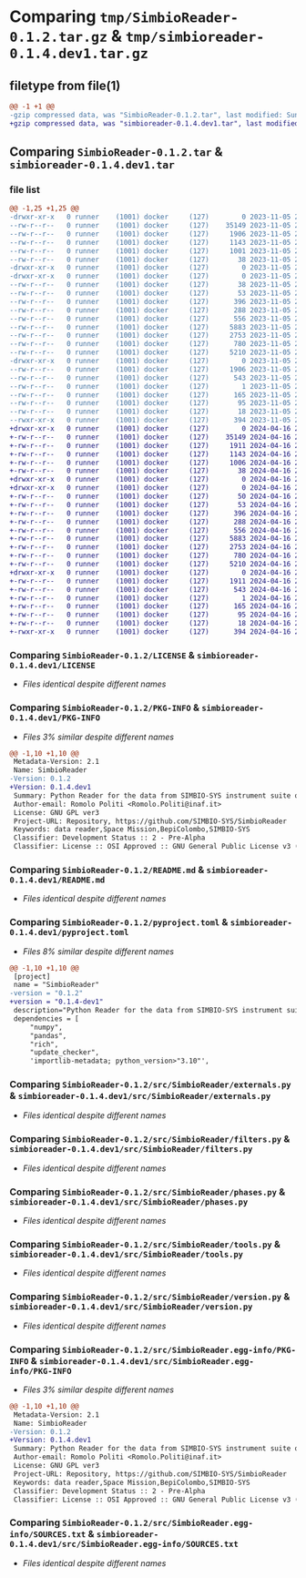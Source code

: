 # Comparing `tmp/SimbioReader-0.1.2.tar.gz` & `tmp/simbioreader-0.1.4.dev1.tar.gz`

## filetype from file(1)

```diff
@@ -1 +1 @@
-gzip compressed data, was "SimbioReader-0.1.2.tar", last modified: Sun Nov  5 22:27:41 2023, max compression
+gzip compressed data, was "simbioreader-0.1.4.dev1.tar", last modified: Tue Apr 16 21:17:44 2024, max compression
```

## Comparing `SimbioReader-0.1.2.tar` & `simbioreader-0.1.4.dev1.tar`

### file list

```diff
@@ -1,25 +1,25 @@
-drwxr-xr-x   0 runner    (1001) docker     (127)        0 2023-11-05 22:27:41.872702 SimbioReader-0.1.2/
--rw-r--r--   0 runner    (1001) docker     (127)    35149 2023-11-05 22:27:22.000000 SimbioReader-0.1.2/LICENSE
--rw-r--r--   0 runner    (1001) docker     (127)     1906 2023-11-05 22:27:41.872702 SimbioReader-0.1.2/PKG-INFO
--rw-r--r--   0 runner    (1001) docker     (127)     1143 2023-11-05 22:27:22.000000 SimbioReader-0.1.2/README.md
--rw-r--r--   0 runner    (1001) docker     (127)     1001 2023-11-05 22:27:22.000000 SimbioReader-0.1.2/pyproject.toml
--rw-r--r--   0 runner    (1001) docker     (127)       38 2023-11-05 22:27:41.872702 SimbioReader-0.1.2/setup.cfg
-drwxr-xr-x   0 runner    (1001) docker     (127)        0 2023-11-05 22:27:41.872702 SimbioReader-0.1.2/src/
-drwxr-xr-x   0 runner    (1001) docker     (127)        0 2023-11-05 22:27:41.872702 SimbioReader-0.1.2/src/SimbioReader/
--rw-r--r--   0 runner    (1001) docker     (127)       38 2023-11-05 22:27:22.000000 SimbioReader-0.1.2/src/SimbioReader/__init__.py
--rw-r--r--   0 runner    (1001) docker     (127)       53 2023-11-05 22:27:22.000000 SimbioReader-0.1.2/src/SimbioReader/console.py
--rw-r--r--   0 runner    (1001) docker     (127)      396 2023-11-05 22:27:22.000000 SimbioReader-0.1.2/src/SimbioReader/constants.py
--rw-r--r--   0 runner    (1001) docker     (127)      288 2023-11-05 22:27:22.000000 SimbioReader-0.1.2/src/SimbioReader/exceptions.py
--rw-r--r--   0 runner    (1001) docker     (127)      556 2023-11-05 22:27:22.000000 SimbioReader-0.1.2/src/SimbioReader/externals.py
--rw-r--r--   0 runner    (1001) docker     (127)     5883 2023-11-05 22:27:22.000000 SimbioReader-0.1.2/src/SimbioReader/filters.py
--rw-r--r--   0 runner    (1001) docker     (127)     2753 2023-11-05 22:27:22.000000 SimbioReader-0.1.2/src/SimbioReader/phases.py
--rw-r--r--   0 runner    (1001) docker     (127)      780 2023-11-05 22:27:22.000000 SimbioReader-0.1.2/src/SimbioReader/tools.py
--rw-r--r--   0 runner    (1001) docker     (127)     5210 2023-11-05 22:27:22.000000 SimbioReader-0.1.2/src/SimbioReader/version.py
-drwxr-xr-x   0 runner    (1001) docker     (127)        0 2023-11-05 22:27:41.872702 SimbioReader-0.1.2/src/SimbioReader.egg-info/
--rw-r--r--   0 runner    (1001) docker     (127)     1906 2023-11-05 22:27:41.000000 SimbioReader-0.1.2/src/SimbioReader.egg-info/PKG-INFO
--rw-r--r--   0 runner    (1001) docker     (127)      543 2023-11-05 22:27:41.000000 SimbioReader-0.1.2/src/SimbioReader.egg-info/SOURCES.txt
--rw-r--r--   0 runner    (1001) docker     (127)        1 2023-11-05 22:27:41.000000 SimbioReader-0.1.2/src/SimbioReader.egg-info/dependency_links.txt
--rw-r--r--   0 runner    (1001) docker     (127)      165 2023-11-05 22:27:41.000000 SimbioReader-0.1.2/src/SimbioReader.egg-info/entry_points.txt
--rw-r--r--   0 runner    (1001) docker     (127)       95 2023-11-05 22:27:41.000000 SimbioReader-0.1.2/src/SimbioReader.egg-info/requires.txt
--rw-r--r--   0 runner    (1001) docker     (127)       18 2023-11-05 22:27:41.000000 SimbioReader-0.1.2/src/SimbioReader.egg-info/top_level.txt
--rwxr-xr-x   0 runner    (1001) docker     (127)      394 2023-11-05 22:27:22.000000 SimbioReader-0.1.2/src/test.py
+drwxr-xr-x   0 runner    (1001) docker     (127)        0 2024-04-16 21:17:44.959104 simbioreader-0.1.4.dev1/
+-rw-r--r--   0 runner    (1001) docker     (127)    35149 2024-04-16 21:17:40.000000 simbioreader-0.1.4.dev1/LICENSE
+-rw-r--r--   0 runner    (1001) docker     (127)     1911 2024-04-16 21:17:44.959104 simbioreader-0.1.4.dev1/PKG-INFO
+-rw-r--r--   0 runner    (1001) docker     (127)     1143 2024-04-16 21:17:40.000000 simbioreader-0.1.4.dev1/README.md
+-rw-r--r--   0 runner    (1001) docker     (127)     1006 2024-04-16 21:17:40.000000 simbioreader-0.1.4.dev1/pyproject.toml
+-rw-r--r--   0 runner    (1001) docker     (127)       38 2024-04-16 21:17:44.959104 simbioreader-0.1.4.dev1/setup.cfg
+drwxr-xr-x   0 runner    (1001) docker     (127)        0 2024-04-16 21:17:44.959104 simbioreader-0.1.4.dev1/src/
+drwxr-xr-x   0 runner    (1001) docker     (127)        0 2024-04-16 21:17:44.959104 simbioreader-0.1.4.dev1/src/SimbioReader/
+-rw-r--r--   0 runner    (1001) docker     (127)       50 2024-04-16 21:17:40.000000 simbioreader-0.1.4.dev1/src/SimbioReader/__init__.py
+-rw-r--r--   0 runner    (1001) docker     (127)       53 2024-04-16 21:17:40.000000 simbioreader-0.1.4.dev1/src/SimbioReader/console.py
+-rw-r--r--   0 runner    (1001) docker     (127)      396 2024-04-16 21:17:40.000000 simbioreader-0.1.4.dev1/src/SimbioReader/constants.py
+-rw-r--r--   0 runner    (1001) docker     (127)      288 2024-04-16 21:17:40.000000 simbioreader-0.1.4.dev1/src/SimbioReader/exceptions.py
+-rw-r--r--   0 runner    (1001) docker     (127)      556 2024-04-16 21:17:40.000000 simbioreader-0.1.4.dev1/src/SimbioReader/externals.py
+-rw-r--r--   0 runner    (1001) docker     (127)     5883 2024-04-16 21:17:40.000000 simbioreader-0.1.4.dev1/src/SimbioReader/filters.py
+-rw-r--r--   0 runner    (1001) docker     (127)     2753 2024-04-16 21:17:40.000000 simbioreader-0.1.4.dev1/src/SimbioReader/phases.py
+-rw-r--r--   0 runner    (1001) docker     (127)      780 2024-04-16 21:17:40.000000 simbioreader-0.1.4.dev1/src/SimbioReader/tools.py
+-rw-r--r--   0 runner    (1001) docker     (127)     5210 2024-04-16 21:17:40.000000 simbioreader-0.1.4.dev1/src/SimbioReader/version.py
+drwxr-xr-x   0 runner    (1001) docker     (127)        0 2024-04-16 21:17:44.959104 simbioreader-0.1.4.dev1/src/SimbioReader.egg-info/
+-rw-r--r--   0 runner    (1001) docker     (127)     1911 2024-04-16 21:17:44.000000 simbioreader-0.1.4.dev1/src/SimbioReader.egg-info/PKG-INFO
+-rw-r--r--   0 runner    (1001) docker     (127)      543 2024-04-16 21:17:44.000000 simbioreader-0.1.4.dev1/src/SimbioReader.egg-info/SOURCES.txt
+-rw-r--r--   0 runner    (1001) docker     (127)        1 2024-04-16 21:17:44.000000 simbioreader-0.1.4.dev1/src/SimbioReader.egg-info/dependency_links.txt
+-rw-r--r--   0 runner    (1001) docker     (127)      165 2024-04-16 21:17:44.000000 simbioreader-0.1.4.dev1/src/SimbioReader.egg-info/entry_points.txt
+-rw-r--r--   0 runner    (1001) docker     (127)       95 2024-04-16 21:17:44.000000 simbioreader-0.1.4.dev1/src/SimbioReader.egg-info/requires.txt
+-rw-r--r--   0 runner    (1001) docker     (127)       18 2024-04-16 21:17:44.000000 simbioreader-0.1.4.dev1/src/SimbioReader.egg-info/top_level.txt
+-rwxr-xr-x   0 runner    (1001) docker     (127)      394 2024-04-16 21:17:40.000000 simbioreader-0.1.4.dev1/src/test.py
```

### Comparing `SimbioReader-0.1.2/LICENSE` & `simbioreader-0.1.4.dev1/LICENSE`

 * *Files identical despite different names*

### Comparing `SimbioReader-0.1.2/PKG-INFO` & `simbioreader-0.1.4.dev1/PKG-INFO`

 * *Files 3% similar despite different names*

```diff
@@ -1,10 +1,10 @@
 Metadata-Version: 2.1
 Name: SimbioReader
-Version: 0.1.2
+Version: 0.1.4.dev1
 Summary: Python Reader for the data from SIMBIO-SYS instrument suite on-board the ESA mission BepiColombo
 Author-email: Romolo Politi <Romolo.Politi@inaf.it>
 License: GNU GPL ver3
 Project-URL: Repository, https://github.com/SIMBIO-SYS/SimbioReader
 Keywords: data reader,Space Mission,BepiColombo,SIMBIO-SYS
 Classifier: Development Status :: 2 - Pre-Alpha
 Classifier: License :: OSI Approved :: GNU General Public License v3 (GPLv3)
```

### Comparing `SimbioReader-0.1.2/README.md` & `simbioreader-0.1.4.dev1/README.md`

 * *Files identical despite different names*

### Comparing `SimbioReader-0.1.2/pyproject.toml` & `simbioreader-0.1.4.dev1/pyproject.toml`

 * *Files 8% similar despite different names*

```diff
@@ -1,10 +1,10 @@
 [project]
 name = "SimbioReader"
-version = "0.1.2"
+version = "0.1.4-dev1"
 description="Python Reader for the data from SIMBIO-SYS instrument suite on-board the ESA mission BepiColombo"
 dependencies = [
     "numpy",
     "pandas",
     "rich",
     "update_checker",
     'importlib-metadata; python_version>"3.10"',
```

### Comparing `SimbioReader-0.1.2/src/SimbioReader/externals.py` & `simbioreader-0.1.4.dev1/src/SimbioReader/externals.py`

 * *Files identical despite different names*

### Comparing `SimbioReader-0.1.2/src/SimbioReader/filters.py` & `simbioreader-0.1.4.dev1/src/SimbioReader/filters.py`

 * *Files identical despite different names*

### Comparing `SimbioReader-0.1.2/src/SimbioReader/phases.py` & `simbioreader-0.1.4.dev1/src/SimbioReader/phases.py`

 * *Files identical despite different names*

### Comparing `SimbioReader-0.1.2/src/SimbioReader/tools.py` & `simbioreader-0.1.4.dev1/src/SimbioReader/tools.py`

 * *Files identical despite different names*

### Comparing `SimbioReader-0.1.2/src/SimbioReader/version.py` & `simbioreader-0.1.4.dev1/src/SimbioReader/version.py`

 * *Files identical despite different names*

### Comparing `SimbioReader-0.1.2/src/SimbioReader.egg-info/PKG-INFO` & `simbioreader-0.1.4.dev1/src/SimbioReader.egg-info/PKG-INFO`

 * *Files 3% similar despite different names*

```diff
@@ -1,10 +1,10 @@
 Metadata-Version: 2.1
 Name: SimbioReader
-Version: 0.1.2
+Version: 0.1.4.dev1
 Summary: Python Reader for the data from SIMBIO-SYS instrument suite on-board the ESA mission BepiColombo
 Author-email: Romolo Politi <Romolo.Politi@inaf.it>
 License: GNU GPL ver3
 Project-URL: Repository, https://github.com/SIMBIO-SYS/SimbioReader
 Keywords: data reader,Space Mission,BepiColombo,SIMBIO-SYS
 Classifier: Development Status :: 2 - Pre-Alpha
 Classifier: License :: OSI Approved :: GNU General Public License v3 (GPLv3)
```

### Comparing `SimbioReader-0.1.2/src/SimbioReader.egg-info/SOURCES.txt` & `simbioreader-0.1.4.dev1/src/SimbioReader.egg-info/SOURCES.txt`

 * *Files identical despite different names*


